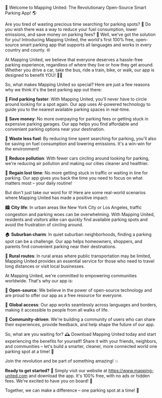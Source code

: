 🚀 Welcome to Mapping United: The Revolutionary Open-Source Smart Parking App! 🌎

Are you tired of wasting precious time searching for parking spots? 💸 Do you wish there was a way to reduce your fuel consumption, lower emissions, and save money on parking fees? 🚗 Well, we've got the solution for you! Introducing Mapping United, the world's first 100% free, open-source smart parking app that supports all languages and works in every country and county. 🌐

At Mapping United, we believe that everyone deserves a hassle-free parking experience, regardless of where they live or how they get around. Whether you drive a car, take the bus, ride a train, bike, or walk, our app is designed to benefit YOU! 🚴‍♀️

So, what makes Mapping United so special? Here are just a few reasons why we think it's the best parking app out there:

🔹 **Find parking faster**: With Mapping United, you'll never have to circle around looking for a spot again. Our app uses AI-powered technology to guide you to the nearest available parking spaces in real-time.

🔹 **Save money**: No more overpaying for parking fees or getting stuck in expensive parking garages. Our app helps you find affordable and convenient parking options near your destination.

🔹 **Waste less fuel**: By reducing time spent searching for parking, you'll also be saving on fuel consumption and lowering emissions. It's a win-win for the environment!

🔹 **Reduce pollution**: With fewer cars circling around looking for parking, we're reducing air pollution and making our cities cleaner and healthier.

🔹 **Regain lost time**: No more getting stuck in traffic or waiting in line for parking. Our app gives you back the time you need to focus on what matters most – your daily routine!

But don't just take our word for it! Here are some real-world scenarios where Mapping United has made a positive impact:

🏙️ **City life**: In urban areas like New York City or Los Angeles, traffic congestion and parking woes can be overwhelming. With Mapping United, residents and visitors alike can quickly find available parking spots and avoid the frustration of circling around.

🏠 **Suburban charm**: In quiet suburban neighborhoods, finding a parking spot can be a challenge. Our app helps homeowners, shoppers, and parents find convenient parking near their destinations.

🌄 **Rural routes**: In rural areas where public transportation may be limited, Mapping United provides an essential service for those who need to travel long distances or visit local businesses.

At Mapping United, we're committed to empowering communities worldwide. That's why our app is:

🔹 **Open-source**: We believe in the power of open-source technology and are proud to offer our app as a free resource for everyone.

🔹 **Global access**: Our app works seamlessly across languages and borders, making it accessible to people from all walks of life.

🔹 **Community-driven**: We're building a community of users who can share their experiences, provide feedback, and help shape the future of our app.

So, what are you waiting for? 🕰️ Download Mapping United today and start experiencing the benefits for yourself! Share it with your friends, neighbors, and communities – let's build a smarter, cleaner, more connected world one parking spot at a time! 🌟

Join the revolution and be part of something amazing! 💥

**Ready to get started?** 🔴 Simply visit our website at https://www.mapping-united.com and download the app. It's 100% free, with no ads or hidden fees. We're excited to have you on board! 🚀

Together, we can make a difference – one parking spot at a time! 💪